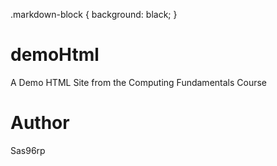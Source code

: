 .markdown-block {
    background: black;
}
# demoHtml
A Demo HTML Site from the Computing Fundamentals Course

# Author
Sas96rp
